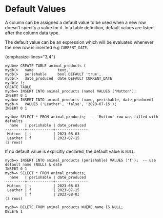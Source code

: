 # Default Values

A column can be assigned a default value to be used when a new row doesn't specify a value for it. In a table definition, default values are listed after the column data type.

The default value can be an expression which will be evaluated whenever the new row is inserted e.g `CURRENT_DATE`.

{emphasize-lines="3,4"}

```psql
mydb=> CREATE TABLE animal_products (
mydb(>   name           text,
mydb(>   perishable     bool DEFAULT 'true',
mydb(>   date_produced  date DEFAULT CURRENT_DATE
mydb(> );
CREATE TABLE
mydb=> INSERT INTO animal_products (name) VALUES ('Mutton');
INSERT 0 1
mydb=> INSERT INTO animal_products (name, perishable, date_produced)
mydb->   VALUES ('Leather', 'false', '2023-07-15');
INSERT 0 1
```

```psql
mydb=> SELECT * FROM animal_products;  -- 'Mutton' row was filled with defaults
  name   | perishable | date_produced 
---------+------------+---------------
 Mutton  | t          | 2023-08-03
 Leather | f          | 2023-07-15
(2 rows)
```

If no default value is explicitly declared, the default value is `NULL`.

```psql
mydb=> INSERT INTO animal_products (perishable) VALUES ('f');  -- use default name (NULL) & date
INSERT 0 1
mydb=> SELECT * FROM animal_products;
  name   | perishable | date_produced 
---------+------------+---------------
 Mutton  | t          | 2023-08-03
 Leather | f          | 2023-07-15
         | f          | 2023-08-03
(3 rows)

mydb=> DELETE FROM animal_products WHERE name IS NULL;
DELETE 1
```

